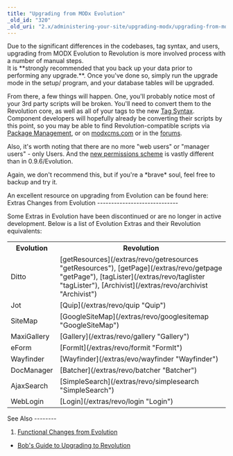```yaml
---
title: "Upgrading from MODx Evolution"
_old_id: "320"
_old_uri: "2.x/administering-your-site/upgrading-modx/upgrading-from-modx-evolution"
---
```


<div class="warning">Due to the significant differences in the codebases, tag syntax, and users, upgrading from MODX Evolution to Revolution is more involved process with a number of manual steps.</div>It is **strongly recommended that you back up your data prior to performing any upgrade.**. Once you've done so, simply run the upgrade mode in the setup/ program, and your database tables will be upgraded.

 From there, a few things will happen. One, you'll probably notice most of your 3rd party scripts will be broken. You'll need to convert them to the Revolution core, as well as all of your tags to the new [Tag Syntax](making-sites-with-modx/tag-syntax "Tag Syntax"). Component developers will hopefully already be converting their scripts by this point, so you may be able to find Revolution-compatible scripts via [Package Management](developing-in-modx/advanced-development/package-management "Package Management"), or on [modxcms.com](http://modxcms.com/extras.html) or in the [forums](http://www.modxcms.com/forums/).

 Also, it's worth noting that there are no more "web users" or "manager users" - only Users. And the [new permissions scheme](administering-your-site/security "Security") is vastly different than in 0.9.6/Evolution.

 Again, we don't recommend this, but if you're a \*brave\* soul, feel free to backup and try it.

<div class="info"> An excellent resource on upgrading from Evolution can be found here: <http://bobsguides.com/migrating-revolution.html></div>Extras Changes from Evolution
-----------------------------

 Some Extras in Evolution have been discontinued or are no longer in active development. Below is a list of Evolution Extras and their Revolution equivalents:

 <table><tbody><tr><th> Evolution </th> <th> Revolution </th> </tr><tr><td> Ditto </td> <td> [getResources](/extras/revo/getresources "getResources"), [getPage](/extras/revo/getpage "getPage"), [tagLister](/extras/revo/taglister "tagLister"), [Archivist](/extras/revo/archivist "Archivist") </td> </tr><tr><td> Jot </td> <td> [Quip](/extras/revo/quip "Quip") </td> </tr><tr><td> SiteMap </td> <td> [GoogleSiteMap](/extras/revo/googlesitemap "GoogleSiteMap") </td> </tr><tr><td> MaxiGallery </td> <td> [Gallery](/extras/revo/gallery "Gallery") </td> </tr><tr><td> eForm </td> <td> [FormIt](/extras/revo/formit "FormIt") </td> </tr><tr><td> Wayfinder </td> <td> [Wayfinder](/extras/evo/wayfinder "Wayfinder") </td> </tr><tr><td> DocManager </td> <td> [Batcher](/extras/revo/batcher "Batcher") </td> </tr><tr><td> AjaxSearch </td> <td> [SimpleSearch](/extras/revo/simplesearch "SimpleSearch") </td> </tr><tr><td> WebLogin </td> <td> [Login](/extras/revo/login "Login") </td></tr></tbody></table>See Also
--------

1. [Functional Changes from Evolution](administering-your-site/upgrading-modx/upgrading-from-modx-evolution/functional-changes-from-evolution)

- [Bob's Guide to Upgrading to Revolution](http://bobsguides.com/migrating-revolution.html)